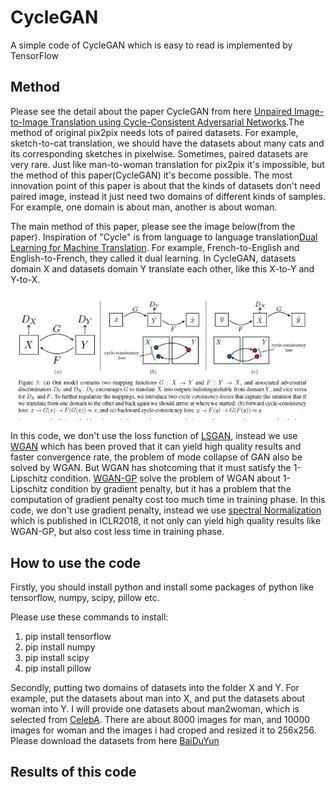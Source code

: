 # CycleGAN
A simple code of CycleGAN which is easy to read is implemented by TensorFlow

Method
------

Please see the detail about the paper CycleGAN from here [Unpaired Image-to-Image Translation using Cycle-Consistent Adversarial Networks](http://openaccess.thecvf.com/content_ICCV_2017/papers/Zhu_Unpaired_Image-To-Image_Translation_ICCV_2017_paper.pdf).The method of original pix2pix needs lots of paired datasets. For example, sketch-to-cat translation, we should have the datasets about many cats and its corresponding sketches in pixelwise. Sometimes, paired datasets are very rare. Just like man-to-woman translation for pix2pix it's impossible, but the method of this paper(CycleGAN) it's become possible. The most innovation point of this paper is about that the kinds of datasets don't need paired image, instead it just need two domains of different kinds of samples. For example, one domain is about man, another is about woman.

The main method of this paper, please see the image below(from the paper). Inspiration of "Cycle" is from language to language translation[Dual Learning for Machine Translation](http://papers.nips.cc/paper/6469-dual-learning-for-machine-translation.pdf). For example, French-to-English and English-to-French, they called it dual learning. In CycleGAN, datasets domain X and datasets domain Y translate each other, like this X-to-Y and Y-to-X.

![paper_method](https://github.com/MingtaoGuo/CycleGAN/raw/master/method/cycleGAN_method.jpg)

In this code, we don't use the loss function of [LSGAN](http://openaccess.thecvf.com/content_ICCV_2017/papers/Mao_Least_Squares_Generative_ICCV_2017_paper.pdf), instead we use [WGAN](https://arxiv.org/abs/1701.07875) which has been proved that it can yield high quality results and faster convergence rate, the problem of mode collapse of GAN also be solved by WGAN. But WGAN has shotcoming that it must satisfy the 1-Lipschitz condition. [WGAN-GP](http://papers.nips.cc/paper/7159-improved-training-of-wasserstein-gans.pdf) solve the problem of WGAN about 1-Lipschitz condition by gradient penalty, but it has a problem that the computation of gradient penalty cost too much time in training phase. In this code, we don't use gradient penalty, instead we use [spectral Normalization](https://arxiv.org/abs/1802.05957) which is published in ICLR2018, it not only can yield high quality results like WGAN-GP, but also cost less time in training phase.

How to use the code 
---------------------
Firstly, you should install python and install some packages of python like tensorflow, numpy, scipy, pillow etc.

Please use these commands to install:
1. pip install tensorflow
2. pip install numpy
3. pip install scipy
4. pip install pillow

Secondly, putting two domains of datasets into the folder X and Y. For example, put the datasets about man into X, and put the datasets about woman into Y. I will provide one datasets about man2woman, which is selected from [CelebA](http://mmlab.ie.cuhk.edu.hk/projects/CelebA.html). There are about 8000 images for man, and 10000 images for woman and the images i had croped and resized it to 256x256. Please download the datasets from here [BaiDuYun](https://pan.baidu.com/s/1PNBklyMbn7wESkW5UIbMVw)

Results of this code 
------------------------





